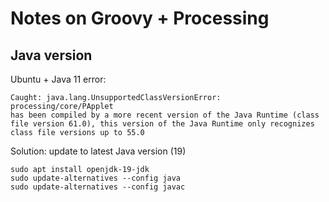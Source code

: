 # Notes on Groovy + Processing

## Java version  

Ubuntu + Java 11 error:
```
Caught: java.lang.UnsupportedClassVersionError: processing/core/PApplet
has been compiled by a more recent version of the Java Runtime (class
file version 61.0), this version of the Java Runtime only recognizes
class file versions up to 55.0
```

Solution: update to latest Java version (19)

```
sudo apt install openjdk-19-jdk
sudo update-alternatives --config java
sudo update-alternatives --config javac
```

